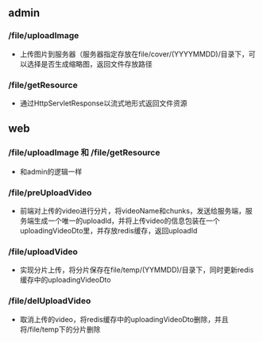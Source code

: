 ## admin
### /file/uploadImage
- 上传图片到服务器（服务器指定存放在file/cover/(YYYYMMDD)/目录下，可以选择是否生成缩略图，返回文件存放路径

### /file/getResource
- 通过HttpServletResponse以流式地形式返回文件资源

## web
### /file/uploadImage 和 /file/getResource
- 和admin的逻辑一样

### /file/preUploadVideo
- 前端对上传的video进行分片，将videoName和chunks，发送给服务端，服务端生成一个唯一的uploadId，并将上传video的信息包装在一个uploadingVideoDto里，并存放redis缓存，返回uploadId
### /file/uploadVideo
- 实现分片上传，将分片保存在file/temp/(YYMMDD)/目录下，同时更新redis缓存中的uploadingVideoDto

### /file/delUploadVideo
- 取消上传的video，将redis缓存中的uploadingVideoDto删除，并且将/file/temp下的分片删除